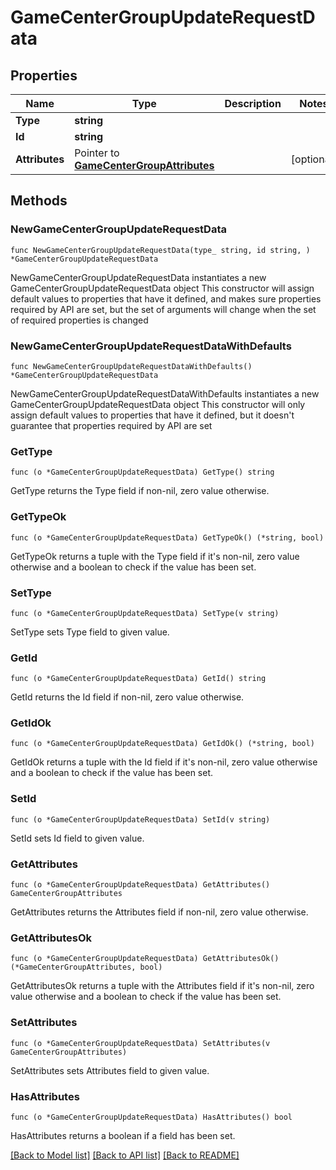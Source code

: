 # GameCenterGroupUpdateRequestData

## Properties

Name | Type | Description | Notes
------------ | ------------- | ------------- | -------------
**Type** | **string** |  | 
**Id** | **string** |  | 
**Attributes** | Pointer to [**GameCenterGroupAttributes**](GameCenterGroupAttributes.md) |  | [optional] 

## Methods

### NewGameCenterGroupUpdateRequestData

`func NewGameCenterGroupUpdateRequestData(type_ string, id string, ) *GameCenterGroupUpdateRequestData`

NewGameCenterGroupUpdateRequestData instantiates a new GameCenterGroupUpdateRequestData object
This constructor will assign default values to properties that have it defined,
and makes sure properties required by API are set, but the set of arguments
will change when the set of required properties is changed

### NewGameCenterGroupUpdateRequestDataWithDefaults

`func NewGameCenterGroupUpdateRequestDataWithDefaults() *GameCenterGroupUpdateRequestData`

NewGameCenterGroupUpdateRequestDataWithDefaults instantiates a new GameCenterGroupUpdateRequestData object
This constructor will only assign default values to properties that have it defined,
but it doesn't guarantee that properties required by API are set

### GetType

`func (o *GameCenterGroupUpdateRequestData) GetType() string`

GetType returns the Type field if non-nil, zero value otherwise.

### GetTypeOk

`func (o *GameCenterGroupUpdateRequestData) GetTypeOk() (*string, bool)`

GetTypeOk returns a tuple with the Type field if it's non-nil, zero value otherwise
and a boolean to check if the value has been set.

### SetType

`func (o *GameCenterGroupUpdateRequestData) SetType(v string)`

SetType sets Type field to given value.


### GetId

`func (o *GameCenterGroupUpdateRequestData) GetId() string`

GetId returns the Id field if non-nil, zero value otherwise.

### GetIdOk

`func (o *GameCenterGroupUpdateRequestData) GetIdOk() (*string, bool)`

GetIdOk returns a tuple with the Id field if it's non-nil, zero value otherwise
and a boolean to check if the value has been set.

### SetId

`func (o *GameCenterGroupUpdateRequestData) SetId(v string)`

SetId sets Id field to given value.


### GetAttributes

`func (o *GameCenterGroupUpdateRequestData) GetAttributes() GameCenterGroupAttributes`

GetAttributes returns the Attributes field if non-nil, zero value otherwise.

### GetAttributesOk

`func (o *GameCenterGroupUpdateRequestData) GetAttributesOk() (*GameCenterGroupAttributes, bool)`

GetAttributesOk returns a tuple with the Attributes field if it's non-nil, zero value otherwise
and a boolean to check if the value has been set.

### SetAttributes

`func (o *GameCenterGroupUpdateRequestData) SetAttributes(v GameCenterGroupAttributes)`

SetAttributes sets Attributes field to given value.

### HasAttributes

`func (o *GameCenterGroupUpdateRequestData) HasAttributes() bool`

HasAttributes returns a boolean if a field has been set.


[[Back to Model list]](../README.md#documentation-for-models) [[Back to API list]](../README.md#documentation-for-api-endpoints) [[Back to README]](../README.md)


